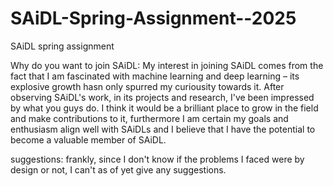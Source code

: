 # SAiDL-Spring-Assignment--2025
SAiDL spring assignment 

Why do you want to join SAiDL:
My interest in joining SAiDL comes from the fact that I am fascinated with machine learning and deep learning – its explosive growth hasn only spurred my curiousity towards it.
After observing SAiDL's work, in its projects and research, I've been impressed by what you guys do.
I think it would be a brilliant place to grow in the field and make contributions to it,
furthermore I am certain my goals and enthusiasm align well with SAiDLs and I believe that I have the potential to become a valuable member of SAiDL.

suggestions: frankly, since I don't know if the problems I faced were by design or not, I can't as of yet give any suggestions.
